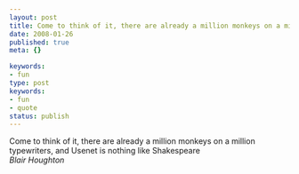 ```yaml
---
layout: post
title: Come to think of it, there are already a million monkeys on a million typewriters, and Usenet is nothing like Shakespeare
date: 2008-01-26
published: true
meta: {}

keywords:
- fun
type: post
keywords:
- fun
- quote
status: publish
---
```

Come to think of it, there are already a million monkeys on a million typewriters, and Usenet is nothing like Shakespeare<br />_Blair Houghton_

